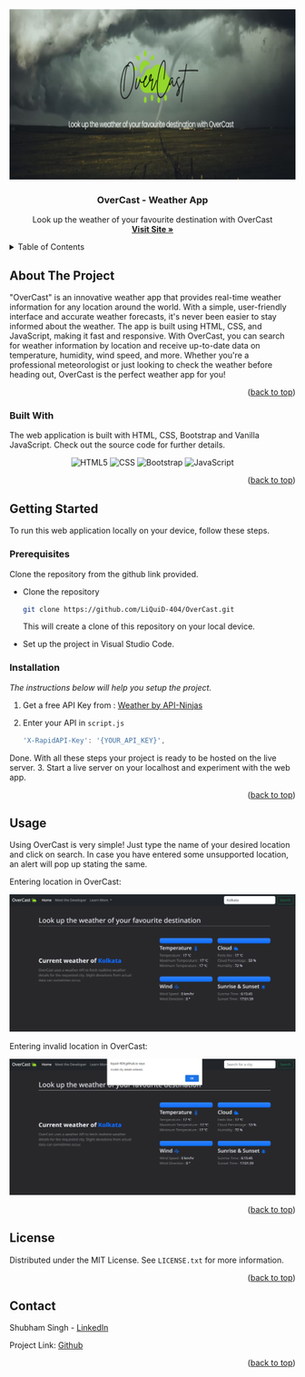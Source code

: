 
<div align="center">
    <img src="https://raw.githubusercontent.com/LiQuiD-404/OverCast/main/images/banner.png" alt="Logo" height=300>
  </a>

  <h3 align="center">OverCast - Weather App </h3>

  <p align="center">
    Look up the weather of your favourite destination with OverCast
    <br />
    <a href="https://liquid-404.github.io/OverCast-Weather-App/"><strong>Visit Site »</strong></a>
</div>



<!-- TABLE OF CONTENTS -->
<details>
  <summary>Table of Contents</summary>
  <ol>
    <li>
      <a href="#about-the-project">About The Project</a>
      <ul>
        <li><a href="#built-with">Built With</a></li>
      </ul>
    </li>
    <li>
      <a href="#getting-started">Getting Started</a>
      <ul>
        <li><a href="#prerequisites">Prerequisites</a></li>
        <li><a href="#installation">Installation</a></li>
      </ul>
    </li>
    <li><a href="#usage">Usage</a></li>
    <li><a href="#contributing">Contributing</a></li>
    <li><a href="#license">License</a></li>
    <li><a href="#contact">Contact</a></li></li>
  </ol>
</details>



<!-- ABOUT THE PROJECT -->
## About The Project
"OverCast" is an innovative weather app that provides real-time weather information for any location around the world. With a simple, user-friendly interface and accurate weather forecasts, it's never been easier to stay informed about the weather. The app is built using HTML, CSS, and JavaScript, making it fast and responsive. With OverCast, you can search for weather information by location and receive up-to-date data on temperature, humidity, wind speed, and more. Whether you're a professional meteorologist or just looking to check the weather before heading out, OverCast is the perfect weather app for you!

<p align="right">(<a href="#readme-top">back to top</a>)</p>



### Built With

The web application is built with HTML, CSS, Bootstrap and Vanilla JavaScript. Check out the source code for further details.

<div align="center">

![HTML5](https://img.shields.io/badge/html5-%23E34F26.svg?style=for-the-badge&logo=html5&logoColor=white)
![CSS](https://img.shields.io/badge/css-%2338B2AC.svg?style=for-the-badge&logo=tailwind-css&logoColor=white)
![Bootstrap](https://img.shields.io/badge/bootstrap-%23563D7C.svg?style=for-the-badge&logo=bootstrap&logoColor=white)
![JavaScript](https://img.shields.io/badge/javascript-%23323330.svg?style=for-the-badge&logo=javascript&logoColor=%23F7DF1E)

</div>


<p align="right">(<a href="#readme-top">back to top</a>)</p>



<!-- GETTING STARTED -->
## Getting Started

To run this web application locally on your device, follow these steps.

### Prerequisites

Clone the repository from the github link provided.
* Clone the repository
  ```sh
  git clone https://github.com/LiQuiD-404/OverCast.git
  ```
  This will create a clone of this repository on your local device.
 
 * Set up the project in Visual Studio Code.

### Installation

_The instructions below will help you setup the project._

1. Get a free API Key from : [Weather by API-Ninjas](https://rapidapi.com/apininjas/api/weather-by-api-ninjas/)
4. Enter your API in `script.js`

   ```js
   'X-RapidAPI-Key': '{YOUR_API_KEY}',
   ```
Done. With all these steps your project is ready to be hosted on the live server.
3. Start a live server on your localhost and experiment with the web app.
<p align="right">(<a href="#readme-top">back to top</a>)</p>



<!-- USAGE EXAMPLES -->
## Usage

Using OverCast is very simple!
Just type the name of your desired location and click on search.
In case you have entered some unsupported location, an alert will pop up stating the same.

Entering location in OverCast:
<div align="center">
    <img src="https://raw.githubusercontent.com/LiQuiD-404/OverCast/main/images/demo1.png" alt="Logo">
    </div>

Entering invalid location in OverCast:
<div align="center">
    <img src="https://raw.githubusercontent.com/LiQuiD-404/OverCast/main/images/demo2.png" alt="Logo">
    </div>

<p align="right">(<a href="#readme-top">back to top</a>)</p>


<!-- LICENSE -->
## License

Distributed under the MIT License. See `LICENSE.txt` for more information.

<p align="right">(<a href="#readme-top">back to top</a>)</p>



<!-- CONTACT -->
## Contact

Shubham Singh - [LinkedIn](https://www.linkedin.com/in/shubbh/)

Project Link: [Github](https://github.com/LiQuiD-404/OverCast)

<p align="right">(<a href="#readme-top">back to top</a>)</p>

